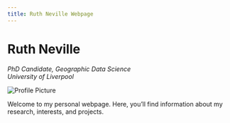 ```yaml
---
title: Ruth Neville Webpage
---
```


# Ruth Neville  
_PhD Candidate, Geographic Data Science_  
_University of Liverpool_

![Profile Picture](profile.jpg)

Welcome to my personal webpage. Here, you’ll find information about my research, interests, and projects.
